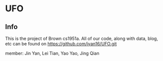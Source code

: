 # UFO
## Info
This is the project of Brown cs1951a. All of our code, along with data, blog, etc can be found on https://github.com/jyan16/UFO.git

member: Jin Yan, Lei Tian, Yao Yao, Jing Qian